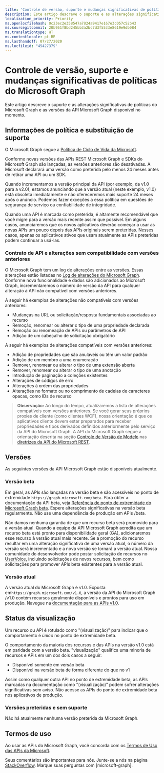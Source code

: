 ```yaml
---
title: 'Controle de versão, suporte e mudanças significativas de políticas para o Microsoft Graph '
description: Este artigo descreve o suporte e as alterações significativas de políticas do Microsoft Graph e as versões da API Microsoft Graph disponível no momento.
localization_priority: Priority
ms.openlocfilehash: 0c23ec2e358547a7824a9417e167e3c057c52b43
ms.sourcegitcommit: 20b951f8bd245bb3a2bc7d3f5533e8619e9db084
ms.translationtype: HT
ms.contentlocale: pt-BR
ms.lasthandoff: 07/27/2020
ms.locfileid: "45427379"
---
```

# <a name="versioning-support-and-breaking-change-policies-for-microsoft-graph"></a>Controle de versão, suporte e mudanças significativas de políticas do Microsoft Graph

Este artigo descreve o suporte e as alterações significativas de políticas do Microsoft Graph e as versões da API Microsoft Graph disponível no momento.

## <a name="support-policy-and-deprecation-information"></a>Informações de política e substituição de suporte

O Microsoft Graph segue a [Política de Ciclo de Vida da Microsoft](https://support.microsoft.com/lifecycle).

Conforme novas versões das APIs REST Microsoft Graph e SDKs do Microsoft Graph são lançadas, as versões anteriores são desativadas. A Microsoft declarará uma versão como preterida pelo menos 24 meses antes de retirar uma API ou um SDK.

Quando incrementamos a versão principal da API (por exemplo, da v1.0 para a v2.0), estamos anunciando que a versão atual (neste exemplo, v1.0) está obsoleta imediatamente e não ofereceremos mais suporte 24 meses após o anúncio. Podemos fazer exceções a essa política em questões de segurança de serviço ou confiabilidade de integridade.

Quando uma API é marcada como preterida, é altamente recomendável que você migre para a versão mais recente assim que possível. Em alguns casos, anunciaremos que os novos aplicativos deverão começar a usar as novas APIs um pouco depois das APIs originais serem preteridas. Nesses casos, apenas os aplicativos ativos que usam atualmente as APIs preteridas podem continuar a usá-las.

### <a name="api-contract-and-non-backward-compatible-changes"></a>Contrato de API e alterações sem compatibilidade com versões anteriores

O Microsoft Graph tem um log de alterações entre as versões. Essas alterações estão listadas no [Log de alterações do Microsoft Graph](changelog.md). Conforme nova funcionalidade e dados são adicionados ao Microsoft Graph, incrementaremos o número de versão da API para qualquer alteração à API não compatível com versões anteriores.

A seguir há exemplos de alterações não compatíveis com versões anteriores:

- Mudanças na URL ou solicitação/resposta fundamentais associadas ao recurso
- Remoção, renomear ou alterar o tipo de uma propriedade declarada
- Remoção ou renomeação de APIs ou parâmetros de API
- Adição de um cabeçalho de solicitação obrigatório

A seguir há exemplos de alterações compatíveis com versões anteriores:

- Adição de propriedades que são anuláveis ou têm um valor padrão
- Adição de um membro a uma enumeração
- Remover, renomear ou alterar o tipo de uma extensão aberta
- Remover, renomear ou alterar o tipo de uma anotação
- Introdução de paginação a coleções existentes
- Alterações de códigos de erro
- Alterações à ordem das propriedades
- Alterações no formato ou no comprimento de cadeias de caracteres opacas, como IDs de recurso

>**Observação:** Ao longo do tempo, atualizaremos a lista de alterações compatíveis com versões anteriores. Se você gerar seus próprios proxies de cliente (como clientes WCF), nossa orientação é que os aplicativos cliente devem estar preparados para receber propriedades e tipos derivados definidos anteriormente pelo serviço da API do Microsoft Graph. A API do Microsoft Graph segue a orientação descrita na seção [Controle de Versão de Modelo](https://github.com/microsoft/api-guidelines/blob/master/Guidelines.md#12-versioning) nas [diretrizes da API do Microsoft REST](https://github.com/microsoft/api-guidelines/).

## <a name="versions"></a>Versões

As seguintes versões da API Microsoft Graph estão disponíveis atualmente.

### <a name="beta-version"></a>Versão beta
Em geral, as APIs são lançadas na versão beta e são acessíveis no ponto de extremidade `https://graph.microsoft.com/beta`. Para obter a documentação da API beta, veja [Referência de ponto de extremidade do Microsoft Graph beta](/graph/api/overview?view=graph-rest-beta). Espere alterações significativas na versão beta regularmente. Não use uma dependência de produção em APIs /beta.

Não damos nenhuma garantia de que um recurso beta será promovido para a versão atual. Quando a equipe da API Microsoft Graph acredita que um recurso beta está pronto para disponibilidade geral (GA), adicionaremos esse recurso à versão atual mais recente. Se a promoção do recurso resultar em uma alteração significativa de uma versão atual, o número da versão será incrementado e a nova versão se tornará a versão atual. Nossa comunidade do desenvolvedor pode postar solicitação de recursos no [UserVoice](https://officespdev.uservoice.com/), incluindo solicitações de novos recursos, bem como solicitações para promover APIs beta existentes para a versão atual.

### <a name="current-version"></a>Versão atual

A versão atual do Microsoft Graph é v1.0. Exposta em`https://graph.microsoft.com/v1.0`, a versão da API do Microsoft Graph /v1.0 contém recursos geralmente disponíveis e prontos para uso em produção. Navegue na [documentação para as APIs v1.0](/graph/api/overview?view=graph-rest-1.0).

## <a name="preview-status"></a>Status da visualização
Um recurso ou API é rotulado como "(visualização)" para indicar que o comportamento é _único_ no ponto de extremidade beta. 

O comportamento da maioria dos recursos e das APIs na versão v1.0 está em paridade com a versão beta. "visualização" qualifica uma minoria de recursos e APIs em um dos dois casos a seguir: 
- Disponível somente em versão beta
- Disponível na versão beta de forma diferente do que no v1

Assim como qualquer outra API no ponto de extremidade beta, as APIs marcadas na documentação como "(visualização)" podem sofrer alterações significativas sem aviso. Não acesse as APIs do ponto de extremidade beta nos aplicativos de produção.


### <a name="deprecated-and-unsupported-versions"></a>Versões preteridas e sem suporte

Não há atualmente nenhuma versão preterida da Microsoft Graph.

## <a name="terms-of-use"></a>Termos de uso

Ao usar as APIs do Microsoft Graph, você concorda com os [Termos de Uso das APIs da Microsoft](/legal/microsoft-apis/terms-of-use?context=/graph/context).

Seus comentários são importantes para nós. Junte-se a nós na página [StackOverflow](https://stackoverflow.com/questions/tagged/microsoftgraph?sort=newest). Marque suas perguntas com [microsoft-graph].
